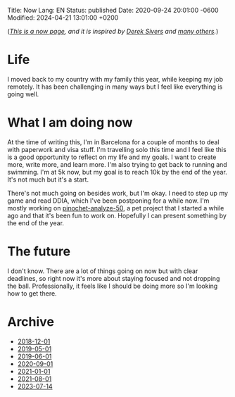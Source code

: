 Title: Now
Lang: EN
Status: published
Date: 2020-09-24 20:01:00 -0600
Modified: 2024-04-21 13:01:00 +0200

(_[This is a now page](https://nownownow.com/about), and it is inspired by [Derek Sivers](https://sivers.org/now3) and [many others](https://nownownow.com/)._)

<!-- april 2023 -->


# Life

I moved back to my country with my family this year, while keeping my job remotely. It has been challenging in many ways but I feel like everything is going well.

# What I am doing now

At the time of writing this, I'm in Barcelona for a couple of months to deal with paperwork and visa stuff. I'm travelling solo this time and I feel like this is a good opportunity to reflect on my life and my goals. I want to create more, write more, and learn more. I'm also trying to get back to running and swimming. I'm at 5k now, but my goal is to reach 10k by the end of the year. It's not much but it's a start.

There's not much going on besides work, but I'm okay. I need to step up my game and read DDIA, which I've been postponing for a while now. I'm mostly working on [pinochet-analyze-50](https://github.com/diegoquintanav/pinochet-analyze-50), a pet project that I started a while ago and that it's been fun to work on. Hopefully I can present something by the end of the year.

# The future

I don't know. There are a lot of things going on now but with clear deadlines, so right now it's more about staying focused and not dropping the ball. Professionally, it feels like I should be doing more so I'm looking how to get there.

# Archive

- [2018-12-01]({filename}now-archive/2018-12-01-now.md)
- [2019-05-01]({filename}now-archive/2019-05-01-now.md)
- [2019-06-01]({filename}now-archive/2019-06-01-now.md)
- [2020-09-01]({filename}now-archive/2020-09-01-now.md)
- [2021-01-01]({filename}now-archive/2021-01-01-now.md)
- [2021-08-01]({filename}now-archive/2021-08-01-now.md)
- [2023-07-14]({filename}now-archive/2023-07-14-now.md)
